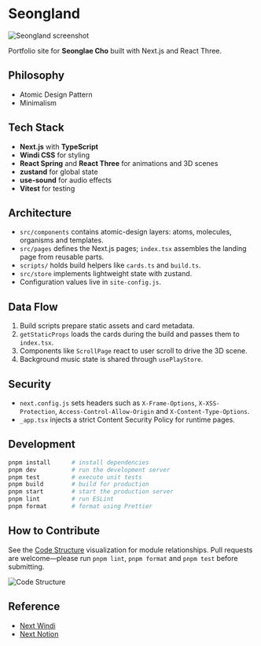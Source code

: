 # Seongland

![Seongland screenshot](https://user-images.githubusercontent.com/27716524/153127047-f2b9f817-650b-4b26-8b1f-9d093b7ca7e1.png)

Portfolio site for **Seonglae Cho** built with Next.js and React Three.

## Philosophy

- Atomic Design Pattern
- Minimalism

## Tech Stack

- **Next.js** with **TypeScript**
- **Windi CSS** for styling
- **React Spring** and **React Three** for animations and 3D scenes
- **zustand** for global state
- **use-sound** for audio effects
- **Vitest** for testing

## Architecture

- `src/components` contains atomic-design layers: atoms, molecules, organisms and templates.
- `src/pages` defines the Next.js pages; `index.tsx` assembles the landing page from reusable parts.
- `scripts/` holds build helpers like `cards.ts` and `build.ts`.
- `src/store` implements lightweight state with zustand.
- Configuration values live in `site-config.js`.

## Data Flow

1. Build scripts prepare static assets and card metadata.
2. `getStaticProps` loads the cards during the build and passes them to `index.tsx`.
3. Components like `ScrollPage` react to user scroll to drive the 3D scene.
4. Background music state is shared through `usePlayStore`.

## Security

- `next.config.js` sets headers such as `X-Frame-Options`, `X-XSS-Protection`, `Access-Control-Allow-Origin` and `X-Content-Type-Options`.
- `_app.tsx` injects a strict Content Security Policy for runtime pages.

## Development

```bash
pnpm install      # install dependencies
pnpm dev          # run the development server
pnpm test         # execute unit tests
pnpm build        # build for production
pnpm start        # start the production server
pnpm lint         # run ESLint
pnpm format       # format using Prettier
```

## How to Contribute

See the [Code Structure](https://app.codesee.io/maps/public/69f7dc50-7824-11ec-9a06-254b579c0ec0) visualization for module relationships.
Pull requests are welcome—please run `pnpm lint`, `pnpm format` and `pnpm test` before submitting.

![Code Structure](https://user-images.githubusercontent.com/27716524/153126956-5aab4f44-066a-4666-a147-fedb4d15a238.png)

## Reference

- [Next Windi](https://github.com/seonglae/next-windicss)
- [Next Notion](https://github.com/transitive-bullshit/nextjs-notion-starter-kit)
